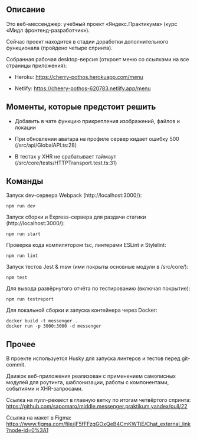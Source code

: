 ## Описание

Это веб-мессенджер: учебный проект «Яндекс.Практикума» (курс «Мидл фронтенд-разработчик»). 

Сейчас проект находится в стадии доработки дополнительного функционала (пройдено четыре спринта).

Собранная рабочая desktop-версия (откроет меню со ссылками на все страницы приложения):

- Heroku: https://cherry-pothos.herokuapp.com/menu

- Netlify: https://cheery-pothos-620783.netlify.app/menu 

## Моменты, которые предстоит решить

- Добавить в чате функцию прикрепления изображений, файлов и локации

- При обновлении аватара на профиле сервер кидает ошибку 500 (/src/api/GlobalAPI.ts:28)

- В тестах у XHR не срабатывает таймаут (/src/core/tests/HTTPTransport.test.ts:31)

## Команды

Запуск dev-сервера Webpack (http://localhost:3000/): 

    npm run dev

Запуск сборки и Express-сервера для раздачи статики (http://localhost:3000/):

    npm run start

Проверка кода компилятором tsc, линтерами ESLint и Stylelint:

    npm run lint

Запуск тестов Jest & msw (ими покрыты основные модули в /src/core/):

    npm test

Для вывода развёрнутого отчёта по тестированию (включая покрытие):

    npm run testreport

Для локальной сборки и запуска контейнера через Docker:

    docker build -t messenger .
    docker run -p 3000:3000 -d messenger

## Прочее

В проекте используется Husky для запуска линтеров и тестов перед git-commit.

Движок веб-приложения реализован с применением самописных модулей для роутинга, шаблонизации, работы с компонентами, событиями и XHR-запросами.

Ссылка на пулл-реквест в главную ветку по итогам четвёртого спринта: https://github.com/sapomaro/middle.messenger.praktikum.yandex/pull/22

Ссылка на макет в Figma: https://www.figma.com/file/jF5fFFzgGOxQeB4CmKWTiE/Chat_external_link?node-id=0%3A1 
